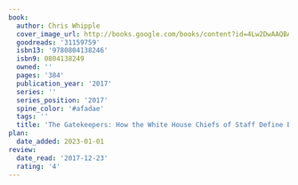 ```yaml
---
book:
  author: Chris Whipple
  cover_image_url: http://books.google.com/books/content?id=4Lw2DwAAQBAJ&printsec=frontcover&img=1&zoom=1&edge=curl&source=gbs_api
  goodreads: '31159759'
  isbn13: '9780804138246'
  isbn9: 0804138249
  owned: ''
  pages: '384'
  publication_year: '2017'
  series: ''
  series_position: '2017'
  spine_color: '#afadae'
  tags: ''
  title: 'The Gatekeepers: How the White House Chiefs of Staff Define Every Presidency'
plan:
  date_added: 2023-01-01
review:
  date_read: '2017-12-23'
  rating: '4'
---
```

